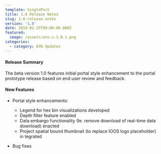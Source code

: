 ```yaml
---
template: SinglePost
title: 1.0 Release Notes
slug: 1-0-release-notes
version: '1.0'
date: 2019-02-25T00:00:00.000Z
featured:
  image: /assets/atn.v.1.0.1.png
categories:
  - category: ATN Updates
---
```

#### Release Summary

The beta version 1.0 features initial portal style enhancement to the portal prototype release based on end user review and feedback.


#### New Features

* Portal style enhancements:
  * Legend for hex bin visualizations developed  
  * Depth filter feature enabled
  * Data embargo functionality (Ie. remove download of real-time data download) enacted   
  * Project spatial bound thumbnail (to replace IOOS logo placeholder) in
tegrated

*  Bug fixes
